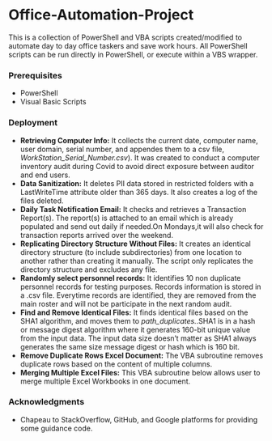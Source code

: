 # Office-Automation-Project
This is a collection of PowerShell and VBA scripts created/modified to automate day to day office taskers and save work hours. All PowerShell scripts can be run directly in PowerShell, or execute within a VBS wrapper.
### Prerequisites
- PowerShell
- Visual Basic Scripts
### Deployment
- **Retrieving Computer Info:** 
It collects the current date, computer name, user domain, serial number, and appendes them to a csv file, <i>WorkStation_Serial_Number.csv</i>). It was created to conduct a computer inventory audit during Covid to avoid direct exposure between auditor and end users.
- **Data Sanitization:**
It deletes PII data stored in restricted folders with a LastWriteTime attribute older than 365 days. It also creates a log of the files deleted.
- **Daily Task Notification Email:**
It checks and retrieves a Transaction Report(s). The report(s) is attached to an email which is already populated and send out daily if needed.On Mondays,it will also check for transaction reports arrived over the weekend.
- **Replicating Directory Structure Without Files:**
It creates an identical directory structure (to include subdirectories) from one location to another rather than creating it manually. The script only replicates the directory structure and excludes any file.
- **Randomly select personnel records:**
It identifies 10 non duplicate personnel records for testing purposes. Records information is stored in a .csv file. Everytime records are identified, they are removed from the main roster and will not be participate in the next random audit. 
- **Find and Remove Identical Files:**
It finds identical files based on the SHA1 algorithm, and moves them to <i> path_duplicates.</i>.SHA1 is in a hash or message digest algorithm where it generates 160-bit unique value from the input data. The input data size doesn’t matter as SHA1 always generates the same size message digest or hash which is 160 bit.
- **Remove Duplicate Rows Excel Document:**
The VBA subroutine removes duplicate rows based on the content of multiple columns.
- **Merging Multiple Excel Files:**
This VBA subroutine below allows user to merge multiple Excel Workbooks in one document.
### Acknowledgments
- Chapeau to StackOverflow, GitHub, and Google platforms for providing some guidance code.
